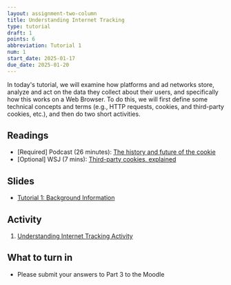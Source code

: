 ```yaml
---
layout: assignment-two-column
title: Understanding Internet Tracking
type: tutorial
draft: 1
points: 6
abbreviation: Tutorial 1
num: 1
start_date: 2025-01-17
due_date: 2025-01-20
---
```


In today's tutorial, we will examine how platforms and ad networks store, analyze and act on the data they collect about their users, and specifically how this works on a Web Browser. To do this, we will first define some technical concepts and terms (e.g., HTTP requests, cookies, and third-party cookies, etc.), and then do two short activities.

## Readings
* [Required] Podcast (26 minutes): [The history and future of the cookie](https://www.npr.org/2022/11/18/1137657496/third-party-cookie-data-tracking-internet-user-privacy)
* [Optional] WSJ (7 mins): [Third-party cookies, explained](https://www.wsj.com/video/how-advertisers-use-internet-cookies-to-track-you/92E525EB-9E4A-4399-817D-8C4E6EF68F93.html)

## Slides
* <a href="https://docs.google.com/presentation/d/140io00CSsFjBLUsDQjQTTHomxBHCDZF6/edit?usp=sharing&ouid=113376576186080604800&rtpof=true&sd=true" target="_blank">Tutorial 1: Background Information</a>

## Activity
1. <a href="https://docs.google.com/document/d/1JSG4h_MML3Z1JAIS7CTvSf2fpjB6lCtt6_UKADG1hPw/edit" target="_blank">Understanding Internet Tracking Activity</a>

## What to turn in
* Please submit your answers to Part 3 to the Moodle
